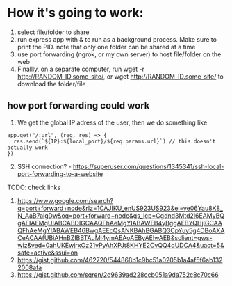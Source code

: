 # How it's going to work:
1. select file/folder to share
3. run express app with & to run as a background process. Make sure to print the PID. note that only one folder can be shared at a time
4. use port forwarding (ngrok, or my own server) to host file/folder on the web
5. Finallly, on a separate computer, run wget -r http://RANDOM_ID.some_site/, or wget http://RANDOM_ID.some_site/ to download the folder/file

## how port forwarding could work

1. We get the global IP adress of the user, then we do something like 
```
app.get("/:url", (req, res) => {
  res.send(`${IP}:${local_port}/${req.params.url}`) // this doesn't actually work
})
```

2. SSH connection? - https://superuser.com/questions/1345341/ssh-local-port-forwarding-to-a-website

TODO:
check links
1. https://www.google.com/search?q=port+forward+node&rlz=1CAJIKU_enUS923US923&ei=ye06Yau8K8_N_AaB7aigDw&oq=port+forward+node&gs_lcp=Cgdnd3Mtd2l6EAMyBQgAEIAEMgUIABCABDIGCAAQFhAeMgYIABAWEB4yBggAEBYQHjIGCAAQFhAeMgYIABAWEB46BwgAEEcQsANKBAhBGABQ3CpYuy5g4DBoAXACeACAAfUBiAHnBZIBBTAuMi4ymAEAoAEByAEIwAEB&sclient=gws-wiz&ved=0ahUKEwjrxOz21vPyAhXPJt8KHYE2CvQQ4dUDCA4&uact=5&safe=active&ssui=on
2. https://gist.github.com/462720/544868b1c9bc51a0205b1a4af5f6ab1322008afa
3. https://gist.github.com/sqren/2d9639ad228ccb051a9da752c8c70c66